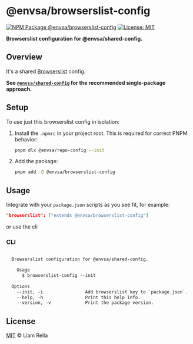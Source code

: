 <!--+ Warning: Content inside HTML comment blocks was generated by mdat and may be overwritten. +-->

<!-- title -->

# @envsa/browserslist-config

<!-- /title -->

<!-- badges -->

[![NPM Package @envsa/browserslist-config](https://img.shields.io/npm/v/@envsa/browserslist-config.svg)](https://npmjs.com/package/@envsa/browserslist-config)
[![License: MIT](https://img.shields.io/badge/License-MIT-yellow.svg)](https://opensource.org/licenses/MIT)

<!-- /badges -->

<!-- description -->

**Browserslist configuration for @envsa/shared-config.**

<!-- /description -->

## Overview

It's a shared [Browserslist](https://browsersl.ist) config.

**See [`@envsa/shared-config`](https://www.npmjs.com/package/@envsa/shared-config) for the recommended single-package approach.**

## Setup

To use just this browserslist config in isolation:

1. Install the `.npmrc` in your project root. This is required for correct PNPM behavior:

   ```sh
   pnpm dlx @envsa/repo-config --init
   ```

2. Add the package:

   ```sh
   pnpm add -D @envsa/browserslist-config
   ```

## Usage

Integrate with your `package.json` scripts as you see fit, for example:

```json
"browserslist": ["extends @envsa/browserslist-config"]
```

or use the cli

### CLI

<!-- cli-help {cliCommand: "browserslist-config"} -->

```txt

  Browserslist configuration for @envsa/shared-config.

    Usage
      $ browserslist-config --init
  
  Options
    --init, -i                Add browserslist key to `package.json`.
    --help, -h                Print this help info.
    --version, -v             Print the package version.

```

<!-- /cli-help -->

<!-- license -->

## License

[MIT](license.txt) © Liam Rella

<!-- /license -->
